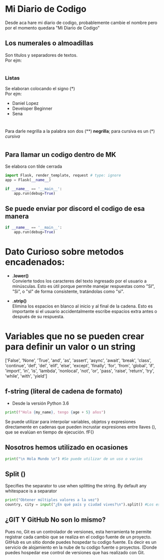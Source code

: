 # Mi Diario de Codigo

Desde aca hare mi diario de codigo, probablemente cambie el nombre pero por el momento quedara "Mi Diario de Codigo"

## Los numerales o almoadillas

Son titulos y separadores de textos. <br> Por ejm:
#

### Listas

Se elaboran colocando el signo (*) <br> Por ejm:
* Daniel Lopez
* Developer Beginner
* Sena

#

Para darle negrilla a la palabra son dos (**) **negrilla**; para cursiva es un (*) *cursiva* 

#

## Para llamar un codigo dentro de MK

Se elabora con tilde cerrada <br>

```py
import Flask, render_template, request # type: ignore
app = Flask(__name__)

if __name__ == '__main__':
    app.run(debug=True)

```

## Se puede enviar por discord el codigo de esa manera

```py
if __name__ == '__main__':
    app.run(debug=True)

```
# Dato Curioso sobre metodos encadenados:
* **.lower()** <br>
Convierte todos los caracteres del texto ingresado por el usuario a minúsculas.
Esto es útil porque permite manejar respuestas como "SI", "Si", o "sI" de forma consistente, tratándolas como "si".

* **.strip()** <br>
Elimina los espacios en blanco al inicio y al final de la cadena. Esto es importante si el usuario accidentalmente escribe espacios extra antes o después de su respuesta.


# Variables que no se pueden crear para definir un valor o un string

['False', 'None', 'True', 'and', 'as', 'assert',
'async', 'await', 'break', 'class', 'continue',
'def', 'del', 'elif', 'else', 'except', 'finally',
'for', 'from', 'global', 'if', 'import', 'in', 'is',
'lambda', 'nonlocal', 'not', 'or', 'pass', 'raise',
'return', 'try', 'while', 'with', 'yield']

## f-string (literal de cadena de formato)
* Desde la versión Python 3.6

```py
print(f"Hola {my_name}, tengo {age + 5} años")
```

Se puede utilizar para interpolar variables, objetos y expresiones directamente en cadenas que pueden incrustar expresiones entre llaves (), que se evalúan en tiempo de ejecución. fF{}

## Nosotros hemos utilizado en ocasiones <br>
```py
print("\n Hola Mundo \n") #Se puede utilizar de un uso o varios
```

## Split ()
Specifies the separator to use when splitting the string. By default any whitespace is a separator
```py
print("Obtener múltiples valores a la vez")
country, city = input("¿En qué país y ciudad vives?\n").split() #Los establece por espacios: Ejm: Colombia(country) Valledupar(city)
```

## ¿GIT Y GitHub No son lo mismo?

Pues no, Git es un controlador de versiones, esta herramienta te permite registrar cada cambio que se realiza en el codigo fuente de un proyecto.
GitHub es un sitio donde puedes hospedar tu codigo fuente. Es decir es un servicio de alojamiento en la nube de tu codigo fuente o proyectos. (Donde puedes hospedar ese control de versiones que has realizado con Git.
